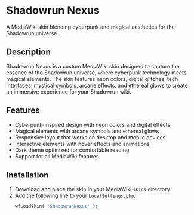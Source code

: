 # Shadowrun Nexus

A MediaWiki skin blending cyberpunk and magical aesthetics for the Shadowrun universe.

## Description

Shadowrun Nexus is a custom MediaWiki skin designed to capture the essence of the Shadowrun universe, where cyberpunk technology meets magical elements. The skin features neon colors, digital glitches, tech interfaces, mystical symbols, arcane effects, and ethereal glows to create an immersive experience for your Shadowrun wiki.

## Features

- Cyberpunk-inspired design with neon colors and digital effects
- Magical elements with arcane symbols and ethereal glows
- Responsive layout that works on desktop and mobile devices
- Interactive elements with hover effects and animations
- Dark theme optimized for comfortable reading
- Support for all MediaWiki features

## Installation

1. Download and place the skin in your MediaWiki `skins` directory
2. Add the following line to your `LocalSettings.php`:
   ```php
   wfLoadSkin( 'ShadowrunNexus' );

